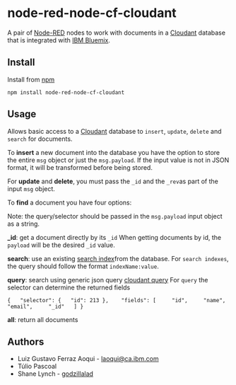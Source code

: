 node-red-node-cf-cloudant
=========================
A pair of [Node-RED](http://nodered.org) nodes to work with documents
in a [Cloudant](http://cloudant.com) database that is integrated with
[IBM Bluemix](http://bluemix.net).

Install
-------
Install from [npm](http://npmjs.org)
```
npm install node-red-node-cf-cloudant
```

Usage
-----
Allows basic access to a [Cloudant](http://cloudant.com) database to
`insert`, `update`, `delete` and `search` for documents.

To **insert** a new document into the database you have the option to store
the entire `msg` object or just the `msg.payload`. If the input value is not
in JSON format, it will be transformed before being stored.


For **update** and **delete**, you must pass the `_id` and the `_rev`as part
of the input `msg` object.


To **find** a document you have four options: 

Note: the query/selector should be passed in the `msg.payload` input object as a string.

**_id**: get a document directly by its `_id`
When getting documents by id, the `payload` will be the desired `_id` value.

**search**: use an existing [search index](https://cloudant.com/for-developers/search/)from the database. 
For `search indexes`, the query should follow the format `indexName:value`.

**query**: search using generic json query [cloudant query](https://docs.cloudant.com/cloudant_query.html)
For `query` the selector can determine the returned fields 

```{   "selector": {   "id": 213 },    "fields": [     "id",     "name",   "email",     "_id"   ] }```

**all**: return all documents 




Authors
-------
* Luiz Gustavo Ferraz Aoqui - [laoqui@ca.ibm.com](mailto:laoqui@ca.ibm.com)
* Túlio Pascoal
* Shane Lynch - [godzillalad](https://github.com/godzillalad)
